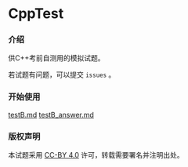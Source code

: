 # CppTest

### 介绍
供C++考前自测用的模拟试题。

若试题有问题，可以提交 `issues` 。

### 开始使用
[testB.md](开始自测)
[testB_answer.md](查看答案及解析)

### 版权声明
本试题采用 [CC-BY 4.0](LICENSE) 许可，转载需要署名并注明出处。

